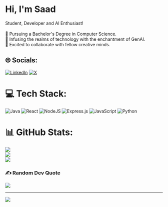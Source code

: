# Hi, I'm Saad
Student, Developer and AI Enthusiast!<br><br>🔭 Pursuing a Bachelor's Degree in Computer Science.<br>🌱  Infusing the realms of technology with the enchantment of GenAI.<br>👯 Excited to collaborate with fellow creative minds.


## 🌐 Socials:
[![LinkedIn](https://img.shields.io/badge/LinkedIn-%230077B5.svg?logo=linkedin&logoColor=white)](https://linkedin.com/in/https://www.linkedin.com/in/muhammad-saad-8905a5255/) [![X](https://img.shields.io/badge/X-black.svg?logo=X&logoColor=white)](https://x.com/https://twitter.com/_saadjutt) 

# 💻 Tech Stack:
![Java](https://img.shields.io/badge/java-%23ED8B00.svg?style=flat&logo=openjdk&logoColor=white) ![React](https://img.shields.io/badge/react-%2320232a.svg?style=flat&logo=react&logoColor=%2361DAFB) ![NodeJS](https://img.shields.io/badge/node.js-6DA55F?style=flat&logo=node.js&logoColor=white) ![Express.js](https://img.shields.io/badge/express.js-%23404d59.svg?style=flat&logo=express&logoColor=%2361DAFB) ![JavaScript](https://img.shields.io/badge/javascript-%23323330.svg?style=flat&logo=javascript&logoColor=%23F7DF1E) ![Python](https://img.shields.io/badge/python-3670A0?style=flat&logo=python&logoColor=ffdd54)
# 📊 GitHub Stats:
![](https://github-readme-stats.vercel.app/api?username=saadjutt10&theme=dark&hide_border=false&include_all_commits=false&count_private=false)<br/>
![](https://github-readme-streak-stats.herokuapp.com/?user=saadjutt10&theme=dark&hide_border=false)<br/>
![](https://github-readme-stats.vercel.app/api/top-langs/?username=saadjutt10&theme=dark&hide_border=false&include_all_commits=false&count_private=false&layout=compact)

### ✍️ Random Dev Quote
![](https://quotes-github-readme.vercel.app/api?type=horizontal&theme=tokyonight)

---
[![](https://visitcount.itsvg.in/api?id=saadjutt10&icon=0&color=0)](https://visitcount.itsvg.in)

<!-- Proudly created with GPRM ( https://gprm.itsvg.in ) -->
